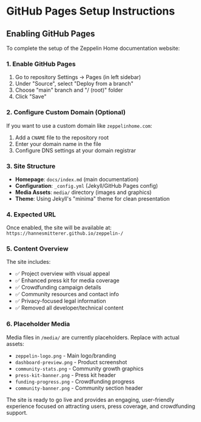 # GitHub Pages Setup Instructions

## Enabling GitHub Pages

To complete the setup of the Zeppelin Home documentation website:

### 1. Enable GitHub Pages
1. Go to repository Settings → Pages (in left sidebar)
2. Under "Source", select "Deploy from a branch"
3. Choose "main" branch and "/ (root)" folder
4. Click "Save"

### 2. Configure Custom Domain (Optional)
If you want to use a custom domain like `zeppelinhome.com`:
1. Add a `CNAME` file to the repository root
2. Enter your domain name in the file
3. Configure DNS settings at your domain registrar

### 3. Site Structure
- **Homepage**: `docs/index.md` (main documentation)
- **Configuration**: `_config.yml` (Jekyll/GitHub Pages config)
- **Media Assets**: `media/` directory (images and graphics)
- **Theme**: Using Jekyll's "minima" theme for clean presentation

### 4. Expected URL
Once enabled, the site will be available at:
`https://hannesmitterer.github.io/zeppelin-/`

### 5. Content Overview
The site includes:
- ✅ Project overview with visual appeal
- ✅ Enhanced press kit for media coverage
- ✅ Crowdfunding campaign details
- ✅ Community resources and contact info  
- ✅ Privacy-focused legal information
- ✅ Removed all developer/technical content

### 6. Placeholder Media
Media files in `/media/` are currently placeholders. Replace with actual assets:
- `zeppelin-logo.png` - Main logo/branding
- `dashboard-preview.png` - Product screenshot
- `community-stats.png` - Community growth graphics
- `press-kit-banner.png` - Press kit header
- `funding-progress.png` - Crowdfunding progress
- `community-banner.png` - Community section header

The site is ready to go live and provides an engaging, user-friendly experience focused on attracting users, press coverage, and crowdfunding support.